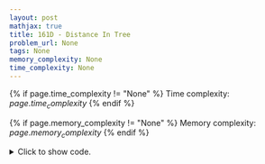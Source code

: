 ```yaml
---
layout: post
mathjax: true
title: 161D - Distance In Tree
problem_url: None
tags: None
memory_complexity: None
time_complexity: None
---
```




{% if page.time_complexity != "None" %}
Time complexity: ${{ page.time_complexity }}$
{% endif %}

{% if page.memory_complexity != "None" %}
Memory complexity: ${{ page.memory_complexity }}$
{% endif %}

<details>
<summary>
<p style="display:inline">Click to show code.</p>
</summary>
```cpp
{% raw %}
using namespace std;
using vi = vector<int>;
int const NMAX = 5e4 + 11;
int const KMAX = 5e2 + 11;
int n, k, dp[NMAX][KMAX], cnt;
vi g[NMAX];
void dfs(int u, int p = -1)
{
    dp[u][0] = 1;
    for (auto v : g[u])
    {
        if (v != p)
        {
            dfs(v, u);
            for (int i = 1; i <= k; i++)
                cnt += dp[v][i - 1] * dp[u][k - i];
            for (int i = 1; i <= k; i++)
                dp[u][i] += dp[v][i - 1];
        }
    }
}
int main(void)
{
    cin >> n >> k;
    for (int i = 1; i < n; i++)
    {
        int u, v;
        cin >> u >> v;
        g[u].push_back(v);
        g[v].push_back(u);
    }
    dfs(1);
    cout << cnt << endl;
    return 0;
}

{% endraw %}
```
</details>

